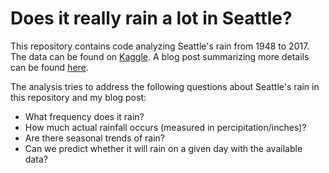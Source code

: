 # Does it really rain a lot in Seattle?

This repository contains code analyzing Seattle's rain from 1948 to 2017. The data can be found on [Kaggle](https://www.kaggle.com/rtatman/did-it-rain-in-seattle-19482017). A blog post summarizing more details can be found [here](https://joshuagoldberg.name/post/seattle-rain/).

The analysis tries to address the following questions about Seattle's rain in this repository and my blog post:

- What frequency does it rain?
- How much actual rainfall occurs (measured in percipitation/inches)?
- Are there seasonal trends of rain?
- Can we predict whether it will rain on a given day with the available data?

 
